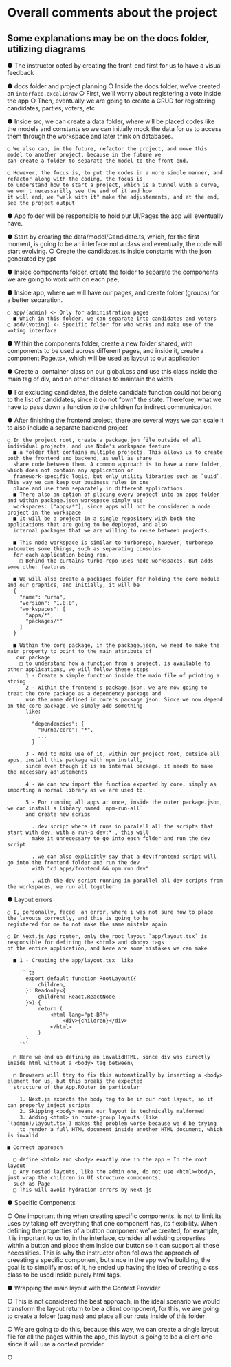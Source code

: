 # Overall comments about the project

## Some explanations may be on the docs folder, utilizing diagrams

  ● The instructor opted by creating the front-end first for us to have a visual feedback

  ● docs folder and project planning
    ○ Inside the docs folder, we've created an `interface.excalidraw` 
    ○ First, we'll worry about registering a vote inside the app
    ○ Then, eventually we are going to create a CRUD for registering candidates, parties, voters, etc

  ● Inside src, we can create a data folder, where will be placed codes like the models and constants so we can initially
  mock the data for us to access them through the workspace and later think on databases.

    ○ We also can, in the future, refactor the project, and move this model to another project, because in the future we
    can create a folder to separate the model to the front end.

    ○ However, the focus is, to put the codes in a more simple manner, and refactor along with the coding, the focus is
    to understand how to start a project, which is a tunnel with a curve, we won't necessarilly see the end of it and how
    it will end, we "walk with it" make the adjustements, and at the end, see the project output

  ● App folder will be responsible to hold our UI/Pages the app will eventually have.  

  ● Start by creating the data/model/Candidate.ts, which, for the first moment, is going to be an interface not a class
  and eventually, the code will start evolving.
    ○ Create the candidates.ts inside constants with the json generated by gpt

  ● Inside components folder, create the folder to separate the components we are going to work with on each pae,

  ● Inside app, where we will have our pages, and create folder (groups) for a better separation.

    ○ app/(admin) <- Only for administration pages
      ■ Which in this folder, we can separate into candidates and voters
    ○ add/(voting) <- Specific folder for who works and make use of the voting interface
    
  ● Within the components folder, create a new folder shared, with components to be used across different pages, and inside
  it, create a component Page.tsx, which will be used as layout to our application

  ● Create a .container class on our global.css and use this class inside the main tag of div, and on other classes to
  maintain the width

  ● For excluding candidates, the delete candidate function could not belong to the list of candidates, since it do not
  "own" the state. Therefore, what we have to pass down a function to the children for indirect communication.

  ● After finishing the frontend project, there are several ways we can scale it to also include a separate backend
  project

    ○ In the project root, create a package.jon file outside of all individual projects, and use Node's workspace feature
      ■ a folder that contains multiple projects. This allows us to create both the frontend and backend, as well as share
      share code between them. A common approach is to have a core folder, which does not contain any application or
      framework-specific logic, but only utility libraries such as `uuid`. This way we can keep our business rules in one
      place and use them separately in different applications.
      ■ There also an option of placing every project into an apps folder and within package.json workspace simply use
      workspaces: ["apps/*"], since apps will not be considered a node project in the workspace
      ■ It will be a project in a single repository with both the applications that are going to be deployed, and also
      internal packages that we are willing to reuse between projects.

      ■ This node workspace is similar to turborepo, however, turborepo automates some things, such as separating consoles
      for each application being ran.
        □ Behind the curtains turbo-repo uses node workspaces. But adds some other features.

      ■ We will also create a packages folder for holding the core module and our graphics, and initially, it will be
      {
        "name": "urna",
        "version": "1.0.0",
        "workspaces": [
          "apps/*",
          "packages/*"
        ]
      }

      ■ Within the core package, in the package.json, we need to make the main property to point to the main attribute of
       our package
        □ to understand how a function from a project, is available to other applications, we will follow these steps
          1 - Create a simple function inside the main file of printing a string
          2 - Within the frontend's package.json, we are now going to treat the core package as a dependency package and
          use the name defined in core's package.json. Since we now depend on the core package, we simply add something
          like: 

            "dependencies": {
              "@urna/core": "*",
              ...
            }

          3 - And to make use of it, within our project root, outside all apps, install this package with npm install,
          since even though it is an internal package, it needs to make the necessary adjustements

          4 - We can now import the function exported by core, simply as importing a normal library as we are used to.
      
          5 - For running all apps at once, inside the outer package.json, we can install a library named `npm-run-all`
          and create new scrips

            . dev script where it runs in paralell all the scripts that start with dev, with a run-p dev:* , this will
            make it unnecessary to go into each folder and run the dev script

            . we can also explicitly say that a dev:frontend script will go into the frontend folder and run the dev
            with "cd apps/frontend && npm run dev"

            . with the dev script running in parallel all dev scripts from the workspaces, we run all together

  ● Layout errors

    ○ I, personally, faced  an error, where i was not sure how to place the layouts correctly, and this is going to be
    registered for me to not make the same mistake again

    ○ In Next.js App router, only the root layout `app/layout.tsx` is responsible for defining the <html> and <body> tags
    of the entire application, and here are some mistakes we can make

      ■ 1 - Creating the app/layout.tsx  like

        ```ts
          export default function RootLayout({
              children,
          }: Readonly<{
              children: React.ReactNode
          }>) {
              return (
                  <html lang="pt-BR">
                      <div>{children}</div>
                  </html>
              )
          }
        ```

      □ Here we end up defining an invalidHTML, since div was directly inside html without a <body> tag between\

      □ Browsers will ttry to fix this automatically by inserting a <body> element for us, but this breaks the expected
      structure of the App.ROuter in particular

        1. Next.js expects the body tag to be in our root layout, so it can properly inject scripts
        2. Skipping <body> means our layout is technically malformed
        3. Adding <html> in route-group layouts (like `(admin)/layout.tsx`) makes the problem worse because we'd be trying
        to render a full HTML document inside another HTML document, which is invalid
    
    ■ Correct approach

      □ define <html> and <body> exactly one in the app — In the root layout
      □ Any nested layouts, like the admin one, do not use <html><body>, just wrap the children in UI structure components,
      such as Page
      □ This will avoid hydration errors by Next.js

● Specific Components

  ○ One important thing when creating specific components, is not to limit its uses by taking off everything that one component
  has, its flexibility. When defining the properties of a button component we've created, for example, it is important to
  us to, in the interface, consider all existing properties within a button and place them inside our button so it can
  support all these necessities.
    This is why the instructor often follows the approach of creeating a specific component, but since in the app we're
  building, the goal is to simplify most of it, he ended up having the idea of creating a css class to be used inside purely
  html tags.

● Wrapping the main layout with the Context Provider

  ○ This is not considered the best approach, in the ideal scenario we would transform the layout return to be a client
  component, for this, we are going to create a folder (paginas) and place all our routs inside of this folder

  ○ We are going to do this, because this way, we can create a single layout file for all the pages within the app, this
  layout is going to be a client one since it will use a context provider

  ○ 



